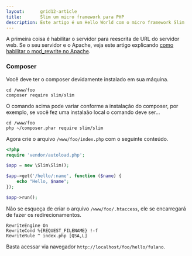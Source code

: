 ```yaml
---
layout:      grid12-article
title:       Slim um micro framework para PHP
description: Este artigo é um Hello World com o micro framework Slim
---
```


A primeira coisa é habilitar o servidor para reescrita de URL do servidor web. Se o seu servidor e o Apache, veja este
artigo explicando [como habilitar o mod_rewrite no Apache](/linux/apache-habilitar-mod_rewrite-no-apache-mod/).


### Composer

Você deve ter o composer devidamente instalado em sua máquina.

    cd /www/foo
    composer require slim/slim

O comando acima pode variar conforme a instalação do composer, por exemplo, se você fez uma instalaão local o comando
deve ser...

    cd /www/foo
    php ~/composer.phar require slim/slim

Agora crie o arquivo `/www/foo/index.php` com o seguinte conteúdo.

```php
<?php
require 'vendor/autoload.php';

$app = new \Slim\Slim();

$app->get('/hello/:name', function ($name) {
    echo "Hello, $name";
});

$app->run();
```

Não se esqueça de criar o arquivo `/www/foo/.htaccess`, ele se encarregará de fazer os redirecionamentos.

    RewriteEngine On
    RewriteCond %{REQUEST_FILENAME} !-f
    RewriteRule ^ index.php [QSA,L]

Basta acessar via navegador `http://localhost/foo/hello/fulano`.